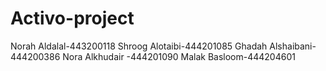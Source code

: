 # Activo-project
Norah Aldalal-443200118
Shroog Alotaibi-444201085
Ghadah Alshaibani-444200386
Nora Alkhudair -444201090
Malak Basloom-444204601
